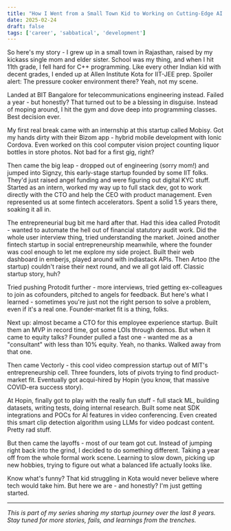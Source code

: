 ```yaml
---
title: "How I Went from a Small Town Kid to Working on Cutting-Edge AI (And Everything That Happened Along the Way)"
date: 2025-02-24
draft: false
tags: ['career', 'sabbatical', 'development']
---
```

So here's my story - I grew up in a small town in Rajasthan, raised by my kickass single mom and elder sister. School was my thing, and when I hit 11th grade, I fell hard for C++ programming. Like every other Indian kid with decent grades, I ended up at Allen Institute Kota for IIT-JEE prep. Spoiler alert: The pressure cooker environment there? Yeah, not my scene.

Landed at BIT Bangalore for telecommunications engineering instead. Failed a year - but honestly? That turned out to be a blessing in disguise. Instead of moping around, I hit the gym and dove deep into programming classes. Best decision ever.

My first real break came with an internship at this startup called Mobisy. Got my hands dirty with their Bizom app - hybrid mobile development with Ionic Cordova. Even worked on this cool computer vision project counting liquor bottles in store photos. Not bad for a first gig, right?

Then came the big leap - dropped out of engineering (sorry mom!) and jumped into Signzy, this early-stage startup founded by some IIT folks. They'd just raised angel funding and were figuring out digital KYC stuff. Started as an intern, worked my way up to full stack dev, got to work directly with the CTO and help the CEO with product management. Even represented us at some fintech accelerators. Spent a solid 1.5 years there, soaking it all in.

The entrepreneurial bug bit me hard after that. Had this idea called Protodit - wanted to automate the hell out of financial statutory audit work. Did the whole user interview thing, tried understanding the market. Joined another fintech startup in social entrepreneurship meanwhile, where the founder was cool enough to let me explore my side project. Built their web dashboard in emberjs, played around with indiastack APIs. Then Artoo (the startup) couldn't raise their next round, and we all got laid off. Classic startup story, huh?

Tried pushing Protodit further - more interviews, tried getting ex-colleagues to join as cofounders, pitched to angels for feedback. But here's what I learned - sometimes you're just not the right person to solve a problem, even if it's a real one. Founder-market fit is a thing, folks.

Next up: almost became a CTO for this employee experience startup. Built them an MVP in record time, got some LOIs through demos. But when it came to equity talks? Founder pulled a fast one - wanted me as a "consultant" with less than 10% equity. Yeah, no thanks. Walked away from that one.

Then came Vectorly - this cool video compression startup out of MIT's entrepreneurship cell. Three founders, lots of pivots trying to find product-market fit. Eventually got acqui-hired by Hopin (you know, that massive COVID-era success story).

At Hopin, finally got to play with the really fun stuff - full stack ML, building datasets, writing tests, doing internal research. Built some neat SDK integrations and POCs for AI features in video conferencing. Even created this smart clip detection algorithm using LLMs for video podcast content. Pretty rad stuff.

But then came the layoffs - most of our team got cut. Instead of jumping right back into the grind, I decided to do something different. Taking a year off from the whole formal work scene. Learning to slow down, picking up new hobbies, trying to figure out what a balanced life actually looks like.

Know what's funny? That kid struggling in Kota would never believe where tech would take him. But here we are - and honestly? I'm just getting started.

---
*This is part of my series sharing my startup journey over the last 8 years. Stay tuned for more stories, fails, and learnings from the trenches.*